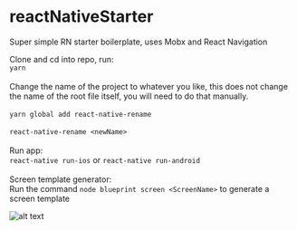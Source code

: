 # reactNativeStarter
Super simple RN starter boilerplate, uses Mobx and React Navigation


Clone and cd into repo, run:
</br>
```yarn```
</br>
</br>
Change the name of the project to whatever you like, this does not change the name of the root file itself, you will need to do that manually.
</br>
</br>
```yarn global add react-native-rename```
</br>
</br>
```react-native-rename <newName>```
</br> 
</br>
Run app: 
</br>
```react-native run-ios``` or ```react-native run-android```
</br>
</br>
Screen template generator:
</br>
Run the command `node blueprint screen <ScreenName>` to generate a screen template
</br>

![alt text](https://github.com/howitworks18/reactNativeStarter/blob/master/readme-screenshot.png)
